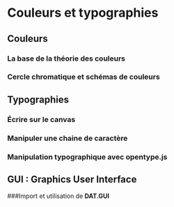 # Couleurs et typographies
## Couleurs
### La base de la théorie des couleurs
### Cercle chromatique et schémas de couleurs
## Typographies
### Écrire sur le canvas
### Manipuler une chaine de caractère
### Manipulation typographique avec **opentype.js**
## GUI : Graphics User Interface
###Import et utilisation de **DAT.GUI**
